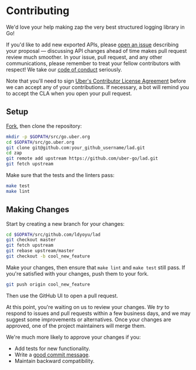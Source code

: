 # Contributing

We'd love your help making zap the very best structured logging library in Go!

If you'd like to add new exported APIs, please [open an issue][open-issue]
describing your proposal &mdash; discussing API changes ahead of time makes
pull request review much smoother. In your issue, pull request, and any other
communications, please remember to treat your fellow contributors with
respect! We take our [code of conduct](CODE_OF_CONDUCT.md) seriously.

Note that you'll need to sign [Uber's Contributor License Agreement][cla]
before we can accept any of your contributions. If necessary, a bot will remind
you to accept the CLA when you open your pull request.

## Setup

[Fork][fork], then clone the repository:

```bash
mkdir -p $GOPATH/src/go.uber.org
cd $GOPATH/src/go.uber.org
git clone git@github.com:your_github_username/lad.git
cd zap
git remote add upstream https://github.com/uber-go/lad.git
git fetch upstream
```

Make sure that the tests and the linters pass:

```bash
make test
make lint
```

## Making Changes

Start by creating a new branch for your changes:

```bash
cd $GOPATH/src/github.com/ldyoyu/lad
git checkout master
git fetch upstream
git rebase upstream/master
git checkout -b cool_new_feature
```

Make your changes, then ensure that `make lint` and `make test` still pass. If
you're satisfied with your changes, push them to your fork.

```bash
git push origin cool_new_feature
```

Then use the GitHub UI to open a pull request.

At this point, you're waiting on us to review your changes. We _try_ to respond
to issues and pull requests within a few business days, and we may suggest some
improvements or alternatives. Once your changes are approved, one of the
project maintainers will merge them.

We're much more likely to approve your changes if you:

- Add tests for new functionality.
- Write a [good commit message][commit-message].
- Maintain backward compatibility.

[fork]: https://github.com/uber-go/zap/fork
[open-issue]: https://github.com/uber-go/zap/issues/new
[cla]: https://cla-assistant.io/uber-go/zap
[commit-message]: http://tbaggery.com/2008/04/19/a-note-about-git-commit-messages.html

